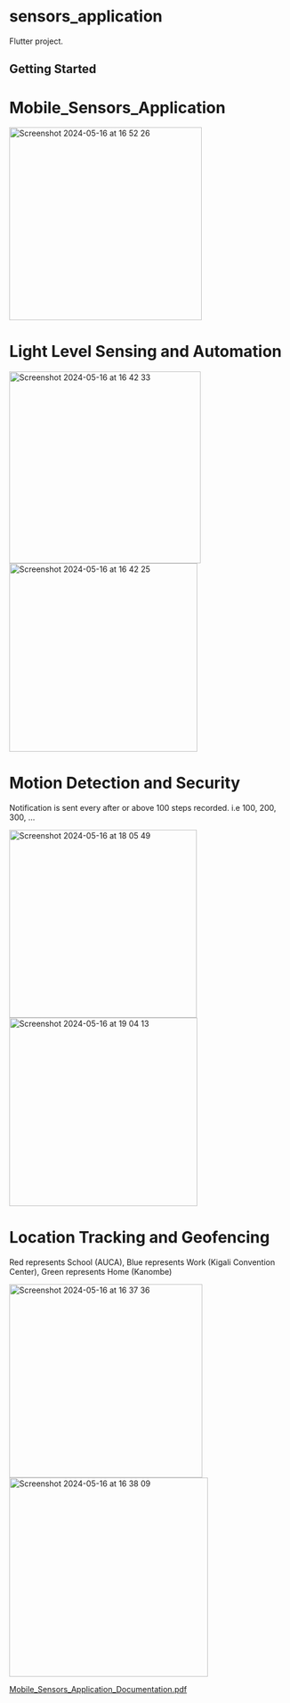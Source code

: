 # sensors_application

Flutter project.

## Getting Started

# Mobile_Sensors_Application

<img width="346" alt="Screenshot 2024-05-16 at 16 52 26" src="https://github.com/buturo-eric/Mobile_Sensors_Application/assets/101606074/0058d227-e274-44fb-8f8f-63b1f2fb72cb">

# Light Level Sensing and Automation

<img width="344" alt="Screenshot 2024-05-16 at 16 42 33" src="https://github.com/buturo-eric/Mobile_Sensors_Application/assets/101606074/a0258ea5-bf54-4fa5-83ee-2ba5e01c4284">
<img width="338" alt="Screenshot 2024-05-16 at 16 42 25" src="https://github.com/buturo-eric/Mobile_Sensors_Application/assets/101606074/f6ec1dfc-ca84-4605-960b-8367eccd5cd5">


# Motion Detection and Security

Notification is sent every after or above 100 steps recorded. i.e 100, 200, 300, ...

<img width="337" alt="Screenshot 2024-05-16 at 18 05 49" src="https://github.com/buturo-eric/Mobile_Sensors_Application/assets/101606074/03c3724c-d040-4000-b556-3d319c2cd0bf">
<img width="338" alt="Screenshot 2024-05-16 at 19 04 13" src="https://github.com/buturo-eric/Mobile_Sensors_Application/assets/101606074/e8e7d76e-11a0-4722-956c-730adee7b32e">



# Location Tracking and Geofencing

Red represents School (AUCA), 
Blue represents Work (Kigali Convention Center), 
Green represents Home (Kanombe)

<img width="347" alt="Screenshot 2024-05-16 at 16 37 36" src="https://github.com/buturo-eric/Mobile_Sensors_Application/assets/101606074/26cdcfca-b9fa-4073-b3b5-633eacb0aecb">
<img width="357" alt="Screenshot 2024-05-16 at 16 38 09" src="https://github.com/buturo-eric/Mobile_Sensors_Application/assets/101606074/af5e6fb3-8c65-4a86-a2bc-5c2d77be20d9">




[Mobile_Sensors_Application_Documentation.pdf](https://github.com/buturo-eric/Mobile_Sensors_Application/files/15338676/Mobile_Sensors_Application_Documentation.pdf)

